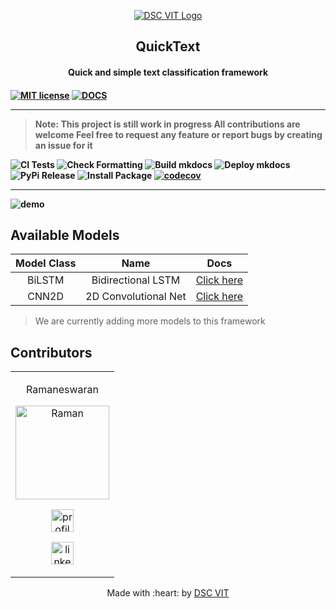 
<p align="center">
<a href="https://dscvit.com">
	<img src="https://user-images.githubusercontent.com/30529572/72455010-fb38d400-37e7-11ea-9c1e-8cdeb5f5906e.png" alt="DSC VIT Logo"/>
</a>
	<h2 align="center"> QuickText </h2>
	<h4 align="center"> Quick and simple text classification framework <h4>
</p>

[![MIT license](https://img.shields.io/badge/License-MIT-blue.svg)](https://lbesson.mit-license.org/)
[![DOCS](https://img.shields.io/badge/Docs-latest-green.svg)](https://picturate.github.io/quickTextCassifier/) 


* * * * *
>**Note: This project is still work in progress**
    All contributions are welcome
    Feel free to request any feature or report bugs by creating an issue for it

![CI Tests](https://github.com/picturate/qtc/workflows/CI%20Tests/badge.svg)
![Check Formatting](https://github.com/picturate/qtc/workflows/Check%20Formatting/badge.svg)
![Build mkdocs](https://github.com/picturate/qtc/workflows/Build%20mkdocs/badge.svg)
![Deploy mkdocs](https://github.com/picturate/qtc/workflows/Deploy%20mkdocs/badge.svg)
![PyPi Release](https://github.com/picturate/qtc/workflows/PyPi%20Release/badge.svg)
![Install Package](https://github.com/picturate/qtc/workflows/Install%20Package/badge.svg)
[![codecov](https://codecov.io/gh/picturate/qtc/branch/master/graph/badge.svg)](https://codecov.io/gh/picturate/qtc)
* * * * *

<img src="images/demo.png" alt="demo">


## Available Models

| Model Class | Name | Docs |
|:-----------:|:---------------------------------------------:|:-------------:|
| BiLSTM | Bidirectional LSTM  | [Click here]() |
| CNN2D| 2D Convolutional Net  | [Click here]() |

> We are currently adding more models to this framework



## Contributors

<table>
<tr align="center">


<td>

Ramaneswaran

<p align="center">
<img src = "https://avatars0.githubusercontent.com/u/51799927?s=460&u=3a1e26881d54bc1c4cf2719f976aaa6783db0f54&v=4" width="150" height="150" alt="Raman">
</p>
<p align="center">

<a href = "https://github.com/ramaneswaran"><img src = "http://www.iconninja.com/files/241/825/211/round-collaboration-social-github-code-circle-network-icon.svg" alt="profile" width="36" height = "36"/></a>
<a href = "https://www.linkedin.com/in/ramaneswaran-s-76622416b/">

<img src = "http://www.iconninja.com/files/863/607/751/network-linkedin-social-connection-circular-circle-media-icon.svg" width="36" height="36" alt="linkedin"/>
</a>
</p>
</td>
</tr>
</table>

<p align="center">
	Made with :heart: by <a href="https://dscvit.com">DSC VIT</a>
</p>

